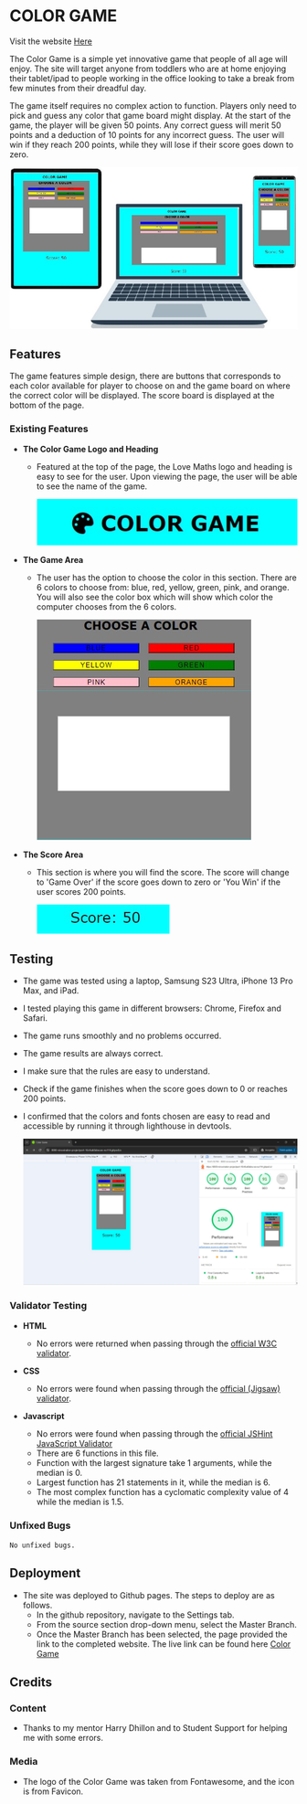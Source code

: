 # COLOR GAME

Visit the website [Here](https://ninovinalon.github.io/project-portfolio-2/)

The Color Game is a simple yet innovative game that people of all age will enjoy. The site will target
anyone from toddlers who are at home enjoying their tablet/ipad to people working in the office looking to
take a break from few minutes from their dreadful day.

The game itself requires no complex action to function. Players only need to pick and guess any color
that game board might display. At the start of the game, the player will be given 50 points. Any correct
guess will merit 50 points and a deduction of 10 points for any incorrect guess.  The user will win if they reach 200 points, while they will lose if their score goes down to zero.

![Responsive website example image](assets/images/cgadget.jpg)

## Features

The game features simple design, there are buttons that corresponds to each color available for player to
choose on and the game board on where the correct color will be displayed. The score board is
displayed at the bottom of the page.

### Existing Features

- **The Color Game Logo and Heading**
    - Featured at the top of the page, the Love Maths logo and heading is easy to see for the user. Upon viewing the page, the user will be able to see the name of the game.

        ![Responsive website example image](assets/images/cgheader.jpg)

- **The Game Area**
    - The user has the option to choose the color in this section. There are 6 colors to choose from: blue, red, yellow, green, pink, and orange. You will also see the color box which will show which color the computer chooses from the 6 colors.

        ![Responsive website example image](assets/images/cgamearea.jpg)

- **The Score Area**
    - This section is where you will find the score. The score will change to 'Game Over' if the score goes down to zero or 'You Win' if the user scores 200 points.

        ![Responsive website example image](assets/images/cscorearea.jpg)

## Testing

- The game was tested using a laptop, Samsung S23 Ultra, iPhone 13 Pro Max, and iPad. 
- I tested playing this game in different browsers: Chrome, Firefox and Safari.
- The game runs smoothly and no problems occurred.
- The game results are always correct.
- I make sure that the rules are easy to understand.
- Check if the game finishes when the score goes down to 0 or reaches 200 points.
- I confirmed that the colors and fonts chosen are easy to read and accessible by running it through lighthouse in devtools.

    ![Responsive website example image](assets/images/cglighthouse.jpg)


### Validator Testing

- **HTML**
    - No errors were returned when passing through the [official W3C validator](https://validator.w3.org/).

- **CSS**
    - No errors were found when passing through the [official (Jigsaw) validator](https://jigsaw.w3.org/css-validator/).

- **Javascript**
    - No errors were found when passing through the [official JSHint JavaScript Validator](https://jshint.com/)
    - There are 6 functions in this file.
    - Function with the largest signature take 1 arguments, while the median is 0.
    - Largest function has 21 statements in it, while the median is 6.
    - The most complex function has a cyclomatic complexity value of 4 while the median is 1.5.

### Unfixed Bugs
    No unfixed bugs.

## Deployment

- The site was deployed to Github pages. The steps to deploy are as follows.
    - In the github repository, navigate to the Settings tab.
    - From the source section drop-down menu, select the Master Branch.
    - Once the Master Branch has been selected, the page provided the link to the completed website.
The live link can be found here [Color Game](https://ninovinalon.github.io/project-portfolio-2/)

## Credits

### Content
- Thanks to my mentor Harry Dhillon and to Student Support for helping me with some errors.

### Media
- The logo of the Color Game was taken from Fontawesome, and the icon is from Favicon.


